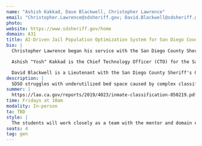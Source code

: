 ```yaml
---
name: "Ashish Kakkad, Dave Blackwell, Christopher Lawrence"
email: "Christopher.Lawrence@sdsheriff.gov; David.Blackwell@sdsheriff.gov; Ashish.Kakkad@sdsheriff.gov"
photo:
website: https://www.sdsheriff.gov/home
domain: A31
title: AI-Driven Jail Population Optimization System for San Diego County Sheriff's Office
bio: |
  Christopher Lawrence began his service with the San Diego County Sheriff's Office as a Deputy Explorer in 1999 and officially joined as a Deputy Sheriff in 2005, serving in various assignments including the Human Trafficking Task Force and Criminal Intelligence Detail. He was promoted to Sergeant in 2016, then to Lieutenant in 2021, taking on leadership roles in multiple units including the Threat Assessment Group and Communications Center. In 2023, he became Captain of the North Coastal Station and later led the Major Crimes Division. By November 2024, he was promoted to Commander, overseeing all seven of the Sheriff's detention facilities. Christopher holds a bachelor’s degree in Criminal Justice Management and is a graduate of several advanced leadership programs; he is also a husband and father of two daughters and a son.

  Ashish "Yosh" Kakkad is the Chief Technology Officer (CTO) for the San Diego County Sheriff's Office, a position he has held since 2013 after joining the department in 2002. As CTO, he oversees the technology budget, contracts, and long-term technology strategy, ensuring alignment with the department’s strategic goals. He also manages the Wireless Services Division, which supports over 116 agencies and more than 20,000 radios across San Diego and Imperial counties. Prior to his current role, Yosh led the development of a regional data-sharing platform used by over 70 agencies and 12,000 users. A first-generation Indian immigrant and U.S. Air Force veteran, he holds a Bachelor’s in Computer Science, an MBA in IT Management, and is a devoted husband and father of three.

  David Blackwell is a Lieutenant with the San Diego County Sheriff's Office. He leads the Operational Technology Unit within the Technology Services Division. In his role as a leader of OTU, Lt. Blackwell is responsible for aligning and supporting the Office's technology roadmap with operational priorities as well as implementation and rollout of any tech that impacts operations. Lt. Blackwell has been with the Sheriff's office for over 20 years and has extensive operational knowledge as well as has developed several critical enterprise applications.
description: |
  SDSO struggles with underutilized bed space caused by complex classification restrictions. The existing manual or semi-automated decision-making process limits Jail Population Management Unit (JPMU)’s ability to respond quickly and accurately to changes in jail population demographics and availability. A more intelligent, automated system is required to streamline this process and improve overall efficiency.
summer: |
  https://lao.ca.gov/reports/2019/4023/inmate-classification-050219.pdf
time: Fridays at 10am
modality: In-person
ta: TBD
style: |
  The students will work closely as a team with the mentor and domain experts as needed. They will have access to the resources necessary for successful capstone.
seats: 4
tag: gen
---
```


